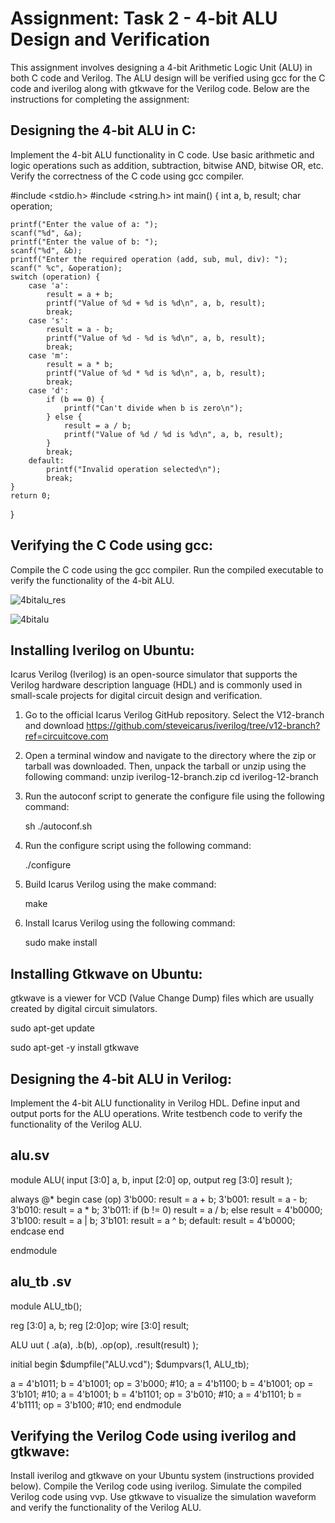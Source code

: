 # Assignment: Task 2 - 4-bit ALU Design and Verification
This assignment involves designing a 4-bit Arithmetic Logic Unit (ALU) in both C code and Verilog. The ALU design will be verified using gcc for the C code and iverilog along with gtkwave for the Verilog code. Below are the instructions for completing the assignment:

## Designing the 4-bit ALU in C:

Implement the 4-bit ALU functionality in C code.
Use basic arithmetic and logic operations such as addition, subtraction, bitwise AND, bitwise OR, etc.
Verify the correctness of the C code using gcc compiler.

#include <stdio.h>
#include <string.h>
int main() {
    int a, b, result;
    char operation;

    printf("Enter the value of a: ");
    scanf("%d", &a);
    printf("Enter the value of b: ");
    scanf("%d", &b);
    printf("Enter the required operation (add, sub, mul, div): ");
    scanf(" %c", &operation);
    switch (operation) {
        case 'a':
            result = a + b;
            printf("Value of %d + %d is %d\n", a, b, result);
            break;
        case 's':
            result = a - b;
            printf("Value of %d - %d is %d\n", a, b, result);
            break;
        case 'm':
            result = a * b;
            printf("Value of %d * %d is %d\n", a, b, result);
            break;
        case 'd':
            if (b == 0) {
                printf("Can't divide when b is zero\n");
            } else {
                result = a / b;
                printf("Value of %d / %d is %d\n", a, b, result);
            }
            break;
        default:
            printf("Invalid operation selected\n");
            break;
    }
    return 0;
}  


## Verifying the C Code using gcc:

Compile the C code using the gcc compiler.
Run the compiled executable to verify the functionality of the 4-bit ALU.

![4bitalu_res](https://github.com/LRAJA33/RISCV-HDP/assets/105126037/e96b8a7f-f305-4c07-9306-ab2b25ffdc38)

![4bitalu](https://github.com/LRAJA33/RISCV-HDP/assets/105126037/62ed60fc-e236-427f-b556-8fb70b2798db)


## Installing Iverilog on Ubuntu:

Icarus Verilog (Iverilog) is an open-source simulator that supports the Verilog hardware description language (HDL) and is commonly used in small-scale projects for digital circuit design and verification.

1. Go to the official Icarus Verilog GitHub repository. Select the V12-branch and download
    https://github.com/steveicarus/iverilog/tree/v12-branch?ref=circuitcove.com
2. Open a terminal window and navigate to the directory where the zip or tarball was downloaded. Then, unpack the tarball or unzip using the following command:
     unzip iverilog-12-branch.zip
     cd iverilog-12-branch
4. Run the autoconf script to generate the configure file using the following command:
   
     sh ./autoconf.sh

6. Run the configure script using the following command:
   
     ./configure

8. Build Icarus Verilog using the make command:
   
      make
   
10. Install Icarus Verilog using the following command:
    
      sudo make install 

## Installing Gtkwave on Ubuntu:

gtkwave is a viewer for VCD (Value Change Dump) files which are usually created by digital circuit simulators. 

  sudo apt-get update

  sudo apt-get -y install gtkwave

## Designing the 4-bit ALU in Verilog:

Implement the 4-bit ALU functionality in Verilog HDL.
Define input and output ports for the ALU operations.
Write testbench code to verify the functionality of the Verilog ALU.

## alu.sv

module ALU(
    input [3:0] a, b,
    input [2:0] op,
    output reg [3:0] result
);

always @* begin
    case (op)
        3'b000: result = a + b;
        3'b001: result = a - b;
        3'b010: result = a * b;
        3'b011: if (b != 0) result = a / b;
                else result = 4'b0000;
        3'b100: result = a | b;
        3'b101: result = a ^ b;
        default: result = 4'b0000;
    endcase
end

endmodule

## alu_tb .sv

module ALU_tb();

reg [3:0] a, b;
reg [2:0]op;
wire [3:0] result; 

ALU uut (
.a(a),
.b(b),
.op(op),
.result(result)
);

initial begin
  $dumpfile("ALU.vcd");
  $dumpvars(1, ALU_tb);

a = 4'b1011; b = 4'b1001; op = 3'b000; #10;
a = 4'b1100; b = 4'b1001; op = 3'b101; #10;
a = 4'b1001; b = 4'b1101; op = 3'b010; #10;
a = 4'b1101; b = 4'b1111; op = 3'b100; #10;
end
endmodule

## Verifying the Verilog Code using iverilog and gtkwave:

Install iverilog and gtkwave on your Ubuntu system (instructions provided below).
Compile the Verilog code using iverilog.
Simulate the compiled Verilog code using vvp.
Use gtkwave to visualize the simulation waveform and verify the functionality of the Verilog ALU.



